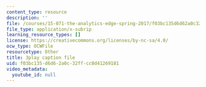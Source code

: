 ```yaml
---
content_type: resource
description: ''
file: /courses/15-071-the-analytics-edge-spring-2017/f03bc135d6d62a0c32ffcc0d41269181_dDHsLmwd9No.srt
file_type: application/x-subrip
learning_resource_types: []
license: https://creativecommons.org/licenses/by-nc-sa/4.0/
ocw_type: OCWFile
resourcetype: Other
title: 3play caption file
uid: f03bc135-d6d6-2a0c-32ff-cc0d41269181
video_metadata:
  youtube_id: null
---
```

